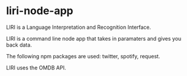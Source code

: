 # liri-node-app

LIRI is a Language Interpretation and Recognition Interface.

LIRI is a command line node app that takes in paramaters and gives you back data.

The following npm packages are used: twitter, spotify, request.

LIRI uses the OMDB API.